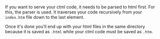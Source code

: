 If you want to serve your ctml code, it needs to be parsed to html first. For this, the parser is used. It traverses your code recursively from your `index.htm` file down to the last element.

Once it's done you'll end up with your html files in the same directory because it is saved as `.html` while your ctml code must be saved as `.htm`.
